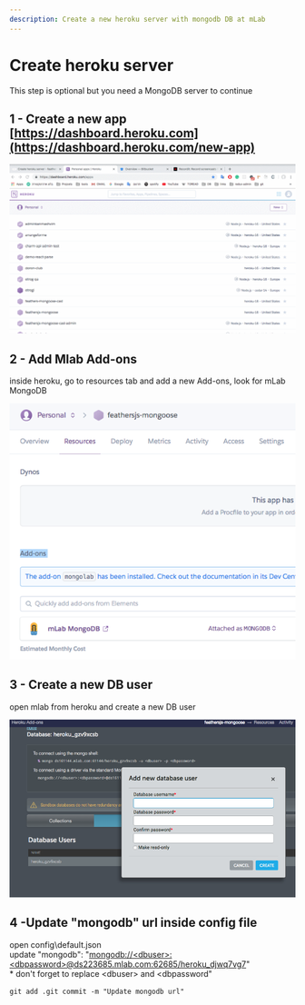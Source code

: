 ```yaml
---
description: Create a new heroku server with mongodb DB at mLab
---
```


# Create heroku server

This step is optional but you need a MongoDB server to continue

## **1 - Create a new app** [https://dashboard.heroku.com](https://dashboard.heroku.com/new-app)

![](../../.gitbook/assets/ovgmuuya6r.gif)

## **2 - Add Mlab Add-ons**

inside heroku, go to resources tab and add a new Add-ons, look for mLab MongoDB

![](../../.gitbook/assets/screen-shot-2019-01-18-at-9.46.51.png)

## **3 - Create a new DB user**

open mlab from heroku and create a new DB user

![](../../.gitbook/assets/screen-shot-2019-01-18-at-9.49.28.png)

## **4 -Update "mongodb" url inside config file**

open config\default.json  
update "mongodb": "[mongodb://&lt;dbuser&gt;:&lt;dbpassword&gt;@ds223685.mlab.com:62685/heroku\_djwq7vg7](mongodb://<dbuser>:<dbpassword>@ds223685.mlab.com:23685/heroku_dbwq7vg7)"  
\* don't forget to replace &lt;dbuser&gt; and &lt;dbpassword"

```text
git add .git commit -m "Update mongodb url"
```

​​

